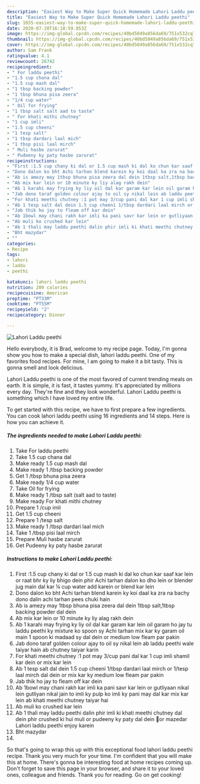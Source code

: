 ```yaml
---
description: "Easiest Way to Make Super Quick Homemade Lahori Laddu peethi"
title: "Easiest Way to Make Super Quick Homemade Lahori Laddu peethi"
slug: 1655-easiest-way-to-make-super-quick-homemade-lahori-laddu-peethi
date: 2020-07-28T16:18:59.853Z
image: https://img-global.cpcdn.com/recipes/40bd5049a856da69/751x532cq70/lahori-laddu-peethi-recipe-main-photo.jpg
thumbnail: https://img-global.cpcdn.com/recipes/40bd5049a856da69/751x532cq70/lahori-laddu-peethi-recipe-main-photo.jpg
cover: https://img-global.cpcdn.com/recipes/40bd5049a856da69/751x532cq70/lahori-laddu-peethi-recipe-main-photo.jpg
author: Sam Frank
ratingvalue: 4.1
reviewcount: 26742
recipeingredient:
- " For laddu peethi"
- "1.5 cup chana dal"
- "1.5 cup mash dal"
- "1 tbsp backing powder"
- "1 tbsp bhuna pisa zeera"
- "1/4 cup water"
- " Oil for frying"
- "1 tbsp salt salt aad to taste"
- " For khati mithi chutney"
- "1 cup imli"
- "1.5 cup cheeni"
- "1 tesp salt"
- "1 tbsp dardari laal mich"
- "1 tbsp pisi laal mirch"
- " Muli hasbe zarurat"
- " Pudeeny ky paty hasbe zarurat"
recipeinstructions:
- "First :1.5 cup chany ki dal or 1.5 cup mash ki dal ko chun kar saaf kar lein or raat bhr ky liy bhigo dein phir Achi tarhan dalon ko dho lein or blender jug main dal kar ¼ cup water add karein or blend kar lein"
- "Dono dalon ko bht Achi tarhan blend karein ky koi daal ka zra na bachy dono dalin achi tarhan pees chuki hain"
- "Ab is amezy may 1tbsp bhuna pisa zeera dal dein 1tbsp salt,1tbsp backing powder dal dein"
- "Ab mix kar lein or 10 minute ky liy alag rakh dein"
- "Ab 1 karahi may frying ky liy oil dal kar garam kar lein oil garam ho jay tu laddu peethi ky mixture ko spoon sy Achi tarhan mix kar ky garam oil main 1 spoon ki madaad sy dal dein or medium low fleam par pakin"
- "Jab dono taraf golden colour ajay to oil sy nikal lein ab laddu peethi wale taiyar hain ab chutney taiyar karin"
- "For khati meethi chutney :1 pot may 3/cup pani dal kar 1 cup imli shamil kar dein or mix kar lein"
- "Ab 1 tesp salt dal dein 1.5 cup cheeni 1/tbsp dardari laal mirch or 1/tesp laal mirch dal dein or mix kar ky medium low fleam par pakin"
- "Jab thik ho jay to fleam off kar dein"
- "Ab 1bowl may chani rakh kar imli ka pani savr kar lein or gutliyaan nikal lein gutliyan nikal jain to imli ky pulp ko imli ky pani may dal kar mix kar lein ab khati meethi chutney taiyar hai"
- "Ab muli ko crushed kar lein"
- "Ab 1 thali may laddu peethi dalin phir imli ki khati meethi chutney dal dein phir crushed ki hui muli or pudeeny ky paty dal dein 🤤or mazedar Lahori laddu peethi enjoy karein"
- "Bht mazydar"
- ""
categories:
- Recipe
tags:
- lahori
- laddu
- peethi

katakunci: lahori laddu peethi 
nutrition: 209 calories
recipecuisine: American
preptime: "PT33M"
cooktime: "PT55M"
recipeyield: "2"
recipecategory: Dinner

---
```



![Lahori Laddu peethi](https://img-global.cpcdn.com/recipes/40bd5049a856da69/751x532cq70/lahori-laddu-peethi-recipe-main-photo.jpg)

Hello everybody, it is Brad, welcome to my recipe page. Today, I'm gonna show you how to make a special dish, lahori laddu peethi. One of my favorites food recipes. For mine, I am going to make it a bit tasty. This is gonna smell and look delicious.

Lahori Laddu peethi is one of the most favored of current trending meals on earth. It is simple, it is fast, it tastes yummy. It's appreciated by millions every day. They're fine and they look wonderful. Lahori Laddu peethi is something which I have loved my entire life.




To get started with this recipe, we have to first prepare a few ingredients. You can cook lahori laddu peethi using 16 ingredients and 14 steps. Here is how you can achieve it.

<!--inarticleads1-->

##### The ingredients needed to make Lahori Laddu peethi:

1. Take  For laddu peethi
1. Take 1.5 cup chana dal
1. Make ready 1.5 cup mash dal
1. Make ready 1 /tbsp backing powder
1. Get 1 /tbsp bhuna pisa zeera
1. Make ready 1/4 cup water
1. Take  Oil for frying
1. Make ready 1 /tbsp salt (salt aad to taste)
1. Make ready  For khati mithi chutney
1. Prepare 1 /cup imli
1. Get 1.5 cup cheeni
1. Prepare 1 /tesp salt
1. Make ready 1 /tbsp dardari laal mich
1. Take 1 /tbsp pisi laal mirch
1. Prepare  Muli hasbe zarurat
1. Get  Pudeeny ky paty hasbe zarurat




<!--inarticleads2-->

##### Instructions to make Lahori Laddu peethi:

1. First :1.5 cup chany ki dal or 1.5 cup mash ki dal ko chun kar saaf kar lein or raat bhr ky liy bhigo dein phir Achi tarhan dalon ko dho lein or blender jug main dal kar ¼ cup water add karein or blend kar lein
1. Dono dalon ko bht Achi tarhan blend karein ky koi daal ka zra na bachy dono dalin achi tarhan pees chuki hain
1. Ab is amezy may 1tbsp bhuna pisa zeera dal dein 1tbsp salt,1tbsp backing powder dal dein
1. Ab mix kar lein or 10 minute ky liy alag rakh dein
1. Ab 1 karahi may frying ky liy oil dal kar garam kar lein oil garam ho jay tu laddu peethi ky mixture ko spoon sy Achi tarhan mix kar ky garam oil main 1 spoon ki madaad sy dal dein or medium low fleam par pakin
1. Jab dono taraf golden colour ajay to oil sy nikal lein ab laddu peethi wale taiyar hain ab chutney taiyar karin
1. For khati meethi chutney :1 pot may 3/cup pani dal kar 1 cup imli shamil kar dein or mix kar lein
1. Ab 1 tesp salt dal dein 1.5 cup cheeni 1/tbsp dardari laal mirch or 1/tesp laal mirch dal dein or mix kar ky medium low fleam par pakin
1. Jab thik ho jay to fleam off kar dein
1. Ab 1bowl may chani rakh kar imli ka pani savr kar lein or gutliyaan nikal lein gutliyan nikal jain to imli ky pulp ko imli ky pani may dal kar mix kar lein ab khati meethi chutney taiyar hai
1. Ab muli ko crushed kar lein
1. Ab 1 thali may laddu peethi dalin phir imli ki khati meethi chutney dal dein phir crushed ki hui muli or pudeeny ky paty dal dein 🤤or mazedar Lahori laddu peethi enjoy karein
1. Bht mazydar
1. 




So that's going to wrap this up with this exceptional food lahori laddu peethi recipe. Thank you very much for your time. I'm confident that you will make this at home. There's gonna be interesting food at home recipes coming up. Don't forget to save this page in your browser, and share it to your loved ones, colleague and friends. Thank you for reading. Go on get cooking!

